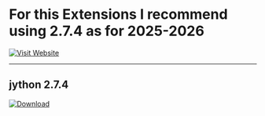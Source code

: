 # For this Extensions I recommend using 2.7.4 as for 2025-2026

[![Visit Website](https://img.shields.io/badge/jython-site-blue)](https://central.sonatype.com/artifact/org.python/jython-standalone/versions)

---
## jython 2.7.4

[![Download](https://img.shields.io/badge/Download-jython-2.7.4-red)](https://central.sonatype.com/artifact/org.python/jython-standalone/2.7.4)

